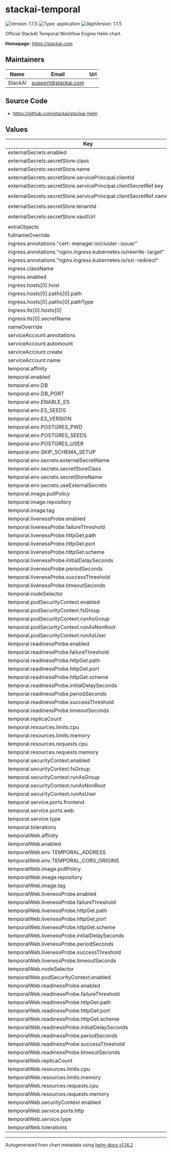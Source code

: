 # stackai-temporal

![Version: 1.1.5](https://img.shields.io/badge/Version-1.1.5-informational?style=flat-square) ![Type: application](https://img.shields.io/badge/Type-application-informational?style=flat-square) ![AppVersion: 1.1.5](https://img.shields.io/badge/AppVersion-1.1.5-informational?style=flat-square)

Official StackAI Temporal Workflow Engine Helm chart.

**Homepage:** <https://stackai.com>

## Maintainers

| Name | Email | Url |
| ---- | ------ | --- |
| StackAI | <support@stackai.com> |  |

## Source Code

* <https://github.com/stackai/stackai-helm>

## Values

| Key | Type | Default | Description |
|-----|------|---------|-------------|
| externalSecrets.enabled | bool | `true` |  |
| externalSecrets.secretStore.class | string | `"azure-keyvault"` |  |
| externalSecrets.secretStore.name | string | `"azure-keyvault-store"` |  |
| externalSecrets.secretStore.servicePrincipal.clientId | string | `"your-client-id"` |  |
| externalSecrets.secretStore.servicePrincipal.clientSecretRef.key | string | `"client-secret"` |  |
| externalSecrets.secretStore.servicePrincipal.clientSecretRef.name | string | `"azure-keyvault-credentials"` |  |
| externalSecrets.secretStore.tenantId | string | `"your-tenant-id"` |  |
| externalSecrets.secretStore.vaultUrl | string | `"https://your-keyvault.vault.azure.net/"` |  |
| extraObjects | list | `[]` |  |
| fullnameOverride | string | `""` |  |
| ingress.annotations."cert-manager.io/cluster-issuer" | string | `"letsencrypt-prod"` |  |
| ingress.annotations."nginx.ingress.kubernetes.io/rewrite-target" | string | `"/"` |  |
| ingress.annotations."nginx.ingress.kubernetes.io/ssl-redirect" | string | `"false"` |  |
| ingress.className | string | `"nginx"` |  |
| ingress.enabled | bool | `true` |  |
| ingress.hosts[0].host | string | `"temporal.yourdomain.com"` |  |
| ingress.hosts[0].paths[0].path | string | `"/"` |  |
| ingress.hosts[0].paths[0].pathType | string | `"Prefix"` |  |
| ingress.tls[0].hosts[0] | string | `"temporal.yourdomain.com"` |  |
| ingress.tls[0].secretName | string | `"temporal-tls"` |  |
| nameOverride | string | `""` |  |
| serviceAccount.annotations | object | `{}` |  |
| serviceAccount.automount | bool | `true` |  |
| serviceAccount.create | bool | `true` |  |
| serviceAccount.name | string | `""` |  |
| temporal.affinity | object | `{}` |  |
| temporal.enabled | bool | `true` |  |
| temporal.env.DB | string | `"postgres12"` |  |
| temporal.env.DB_PORT | string | `"5432"` |  |
| temporal.env.ENABLE_ES | string | `"false"` |  |
| temporal.env.ES_SEEDS | string | `""` |  |
| temporal.env.ES_VERSION | string | `"v7"` |  |
| temporal.env.POSTGRES_PWD | string | `""` |  |
| temporal.env.POSTGRES_SEEDS | string | `""` |  |
| temporal.env.POSTGRES_USER | string | `"temporal"` |  |
| temporal.env.SKIP_SCHEMA_SETUP | string | `"true"` |  |
| temporal.env.secrets.externalSecretName | string | `"temporal-secrets"` |  |
| temporal.env.secrets.secretStoreClass | string | `"azure-keyvault"` |  |
| temporal.env.secrets.secretStoreName | string | `"azure-keyvault-store"` |  |
| temporal.env.secrets.useExternalSecrets | bool | `true` |  |
| temporal.image.pullPolicy | string | `"IfNotPresent"` |  |
| temporal.image.repository | string | `"temporalio/auto-setup"` |  |
| temporal.image.tag | string | `"1.24.2"` |  |
| temporal.livenessProbe.enabled | bool | `true` |  |
| temporal.livenessProbe.failureThreshold | int | `3` |  |
| temporal.livenessProbe.httpGet.path | string | `"/"` |  |
| temporal.livenessProbe.httpGet.port | string | `"web"` |  |
| temporal.livenessProbe.httpGet.scheme | string | `"HTTP"` |  |
| temporal.livenessProbe.initialDelaySeconds | int | `60` |  |
| temporal.livenessProbe.periodSeconds | int | `30` |  |
| temporal.livenessProbe.successThreshold | int | `1` |  |
| temporal.livenessProbe.timeoutSeconds | int | `10` |  |
| temporal.nodeSelector | object | `{}` |  |
| temporal.podSecurityContext.enabled | bool | `true` |  |
| temporal.podSecurityContext.fsGroup | int | `1000` |  |
| temporal.podSecurityContext.runAsGroup | int | `1000` |  |
| temporal.podSecurityContext.runAsNonRoot | bool | `true` |  |
| temporal.podSecurityContext.runAsUser | int | `1000` |  |
| temporal.readinessProbe.enabled | bool | `true` |  |
| temporal.readinessProbe.failureThreshold | int | `3` |  |
| temporal.readinessProbe.httpGet.path | string | `"/"` |  |
| temporal.readinessProbe.httpGet.port | string | `"web"` |  |
| temporal.readinessProbe.httpGet.scheme | string | `"HTTP"` |  |
| temporal.readinessProbe.initialDelaySeconds | int | `30` |  |
| temporal.readinessProbe.periodSeconds | int | `10` |  |
| temporal.readinessProbe.successThreshold | int | `1` |  |
| temporal.readinessProbe.timeoutSeconds | int | `5` |  |
| temporal.replicaCount | int | `1` |  |
| temporal.resources.limits.cpu | string | `"1000m"` |  |
| temporal.resources.limits.memory | string | `"1Gi"` |  |
| temporal.resources.requests.cpu | string | `"200m"` |  |
| temporal.resources.requests.memory | string | `"512Mi"` |  |
| temporal.securityContext.enabled | bool | `true` |  |
| temporal.securityContext.fsGroup | int | `1000` |  |
| temporal.securityContext.runAsGroup | int | `1000` |  |
| temporal.securityContext.runAsNonRoot | bool | `true` |  |
| temporal.securityContext.runAsUser | int | `1000` |  |
| temporal.service.ports.frontend | int | `7233` |  |
| temporal.service.ports.web | int | `8080` |  |
| temporal.service.type | string | `"ClusterIP"` |  |
| temporal.tolerations | list | `[]` |  |
| temporalWeb.affinity | object | `{}` |  |
| temporalWeb.enabled | bool | `true` |  |
| temporalWeb.env.TEMPORAL_ADDRESS | string | `"temporal-server:7233"` |  |
| temporalWeb.env.TEMPORAL_CORS_ORIGINS | string | `"http://localhost:3000"` |  |
| temporalWeb.image.pullPolicy | string | `"IfNotPresent"` |  |
| temporalWeb.image.repository | string | `"temporalio/ui"` |  |
| temporalWeb.image.tag | string | `"2.29.0"` |  |
| temporalWeb.livenessProbe.enabled | bool | `true` |  |
| temporalWeb.livenessProbe.failureThreshold | int | `3` |  |
| temporalWeb.livenessProbe.httpGet.path | string | `"/"` |  |
| temporalWeb.livenessProbe.httpGet.port | string | `"http"` |  |
| temporalWeb.livenessProbe.httpGet.scheme | string | `"HTTP"` |  |
| temporalWeb.livenessProbe.initialDelaySeconds | int | `30` |  |
| temporalWeb.livenessProbe.periodSeconds | int | `30` |  |
| temporalWeb.livenessProbe.successThreshold | int | `1` |  |
| temporalWeb.livenessProbe.timeoutSeconds | int | `10` |  |
| temporalWeb.nodeSelector | object | `{}` |  |
| temporalWeb.podSecurityContext.enabled | bool | `false` |  |
| temporalWeb.readinessProbe.enabled | bool | `true` |  |
| temporalWeb.readinessProbe.failureThreshold | int | `3` |  |
| temporalWeb.readinessProbe.httpGet.path | string | `"/"` |  |
| temporalWeb.readinessProbe.httpGet.port | string | `"http"` |  |
| temporalWeb.readinessProbe.httpGet.scheme | string | `"HTTP"` |  |
| temporalWeb.readinessProbe.initialDelaySeconds | int | `10` |  |
| temporalWeb.readinessProbe.periodSeconds | int | `10` |  |
| temporalWeb.readinessProbe.successThreshold | int | `1` |  |
| temporalWeb.readinessProbe.timeoutSeconds | int | `5` |  |
| temporalWeb.replicaCount | int | `1` |  |
| temporalWeb.resources.limits.cpu | string | `"200m"` |  |
| temporalWeb.resources.limits.memory | string | `"256Mi"` |  |
| temporalWeb.resources.requests.cpu | string | `"100m"` |  |
| temporalWeb.resources.requests.memory | string | `"128Mi"` |  |
| temporalWeb.securityContext.enabled | bool | `false` |  |
| temporalWeb.service.ports.http | int | `8088` |  |
| temporalWeb.service.type | string | `"ClusterIP"` |  |
| temporalWeb.tolerations | list | `[]` |  |

----------------------------------------------
Autogenerated from chart metadata using [helm-docs v1.14.2](https://github.com/norwoodj/helm-docs/releases/v1.14.2)
